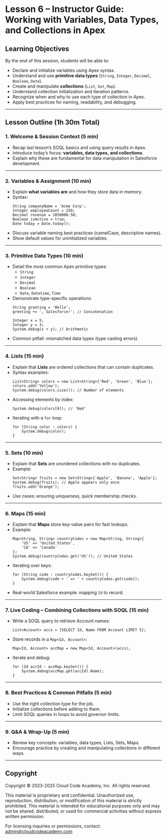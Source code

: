 # Lesson 6 – Instructor Guide: Working with Variables, Data Types, and Collections in Apex

## Learning Objectives
By the end of this session, students will be able to:
- Declare and initialize variables using Apex syntax.
- Understand and use **primitive data types** (`String`, `Integer`, `Decimal`, `Boolean`, `Date`).
- Create and manipulate **collections** (`List`, `Set`, `Map`).
- Understand collection initialization and iteration patterns.
- Recognize when and why to use each type of collection in Apex.
- Apply best practices for naming, readability, and debugging.

---

## Lesson Outline (1h 30m Total)

### 1. Welcome & Session Context (5 min)
- Recap last lesson’s SOQL basics and using query results in Apex.
- Introduce today’s focus: **variables, data types, and collections**.
- Explain why these are fundamental for data manipulation in Salesforce development.

---

### 2. Variables & Assignment (10 min)
- Explain **what variables are** and how they store data in memory.
- Syntax:
  ```apex
  String companyName = 'Acme Corp';
  Integer employeeCount = 250;
  Decimal revenue = 1050000.50;
  Boolean isActive = true;
  Date today = Date.today();
  ```
- Discuss variable naming best practices (camelCase, descriptive names).
- Show default values for uninitialized variables.

---

### 3. Primitive Data Types (10 min)
- Detail the most common Apex primitive types:
  - `String`
  - `Integer`
  - `Decimal`
  - `Boolean`
  - `Date`, `Datetime`, `Time`
- Demonstrate type-specific operations:
  ```apex
  String greeting = 'Hello';
  greeting += ', Salesforce!'; // Concatenation
  
  Integer x = 5;
  Integer y = 3;
  System.debug(x + y); // Arithmetic
  ```
- Common pitfall: mismatched data types (type casting errors).

---

### 4. Lists (15 min)
- Explain that **Lists** are ordered collections that can contain duplicates.
- Syntax examples:
  ```apex
  List<String> colors = new List<String>{'Red', 'Green', 'Blue'};
  colors.add('Yellow');
  System.debug(colors.size()); // Number of elements
  ```
- Accessing elements by index:
  ```apex
  System.debug(colors[0]); // 'Red'
  ```
- Iterating with a `for` loop:
  ```apex
  for (String color : colors) {
      System.debug(color);
  }
  ```

---

### 5. Sets (10 min)
- Explain that **Sets** are unordered collections with no duplicates.
- Example:
  ```apex
  Set<String> fruits = new Set<String>{'Apple', 'Banana', 'Apple'};
  System.debug(fruits); // Apple appears only once
  fruits.add('Orange');
  ```
- Use cases: ensuring uniqueness, quick membership checks.

---

### 6. Maps (15 min)
- Explain that **Maps** store key–value pairs for fast lookups.
- Example:
  ```apex
  Map<String, String> countryCodes = new Map<String, String>{
      'US' => 'United States',
      'CA' => 'Canada'
  };
  System.debug(countryCodes.get('US')); // United States
  ```
- Iterating over keys:
  ```apex
  for (String code : countryCodes.keySet()) {
      System.debug(code + ' => ' + countryCodes.get(code));
  }
  ```
- Real-world Salesforce example: mapping `Id` to record.

---

### 7. Live Coding – Combining Collections with SOQL (15 min)
- Write a SOQL query to retrieve Account names:
  ```apex
  List<Account> accs = [SELECT Id, Name FROM Account LIMIT 5];
  ```
- Store records in a `Map<Id, Account>`:
  ```apex
  Map<Id, Account> accMap = new Map<Id, Account>(accs);
  ```
- Iterate and debug:
  ```apex
  for (Id accId : accMap.keySet()) {
      System.debug(accMap.get(accId).Name);
  }
  ```

---

### 8. Best Practices & Common Pitfalls (5 min)
- Use the right collection type for the job.
- Initialize collections before adding to them.
- Limit SOQL queries in loops to avoid governor limits.

---

### 9. Q&A & Wrap-Up (5 min)
- Review key concepts: variables, data types, Lists, Sets, Maps.
- Encourage practice by creating and manipulating collections in different ways.

---

## Copyright

Copyright © 2023-2025 Cloud Code Academy, Inc. All rights reserved.

This material is proprietary and confidential. Unauthorized use, reproduction, distribution, or modification of this material is strictly prohibited. This material is intended for educational purposes only and may not be shared, distributed, or used for commercial activities without express written permission.

For licensing inquiries or permissions, contact: admin@cloudcodeacademy.com